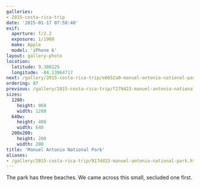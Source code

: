 ```yaml
---
galleries:
- 2015-costa-rica-trip
date: '2015-01-17 07:58:40'
exif:
  aperture: f/2.2
  exposure: 1/1980
  make: Apple
  model: 'iPhone 6'
layout: gallery-photo
location:
  latitude: 9.380125
  longitude: -84.13964717
next: /gallery/2015-costa-rica-trip/e6652a0-manuel-antonio-national-park
ordering: 87
previous: /gallery/2015-costa-rica-trip/f279423-manuel-antonio-national-park
sizes:
  1280:
    height: 960
    width: 1280
  640w:
    height: 480
    width: 640
  200x200:
    height: 200
    width: 200
title: 'Manuel Antonio National Park'
aliases:
- /gallery/2015-costa-rica-trip/917dd23-manuel-antonio-national-park.html
---
```


The park has three beaches. We came across this small, secluded one first.

